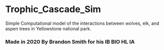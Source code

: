 # Trophic_Cascade_Sim
Simple Computational model of the interactions between wolves, elk, and aspen trees in Yellowstone national park.

### Made in 2020 By Brandon Smith for his IB BIO HL IA